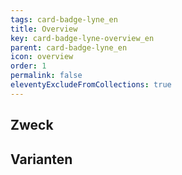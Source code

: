 ```yaml
---
tags: card-badge-lyne_en
title: Overview
key: card-badge-lyne-overview_en
parent: card-badge-lyne_en
icon: overview
order: 1
permalink: false
eleventyExcludeFromCollections: true
---
```


## Zweck

## Varianten

